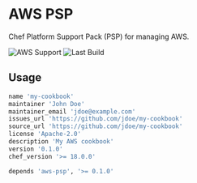 # AWS PSP

Chef Platform Support Pack (PSP) for managing AWS.

![AWS Support](https://img.shields.io/badge/AWS%20Resources-547-orange)
![Last Build](https://img.shields.io/badge/Last%20build-20220927-grey)

## Usage

```ruby
name 'my-cookbook'
maintainer 'John Doe'
maintainer_email 'jdoe@example.com'
issues_url 'https://github.com/jdoe/my-cookbook'
source_url 'https://github.com/jdoe/my-cookbook'
license 'Apache-2.0'
description 'My AWS cookbook'
version '0.1.0'
chef_version '>= 18.0.0'

depends 'aws-psp', '>= 0.1.0'
```
